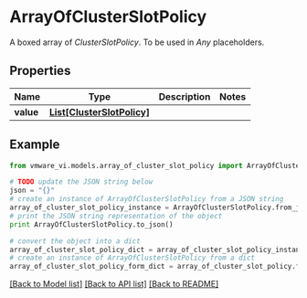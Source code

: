 # ArrayOfClusterSlotPolicy

A boxed array of *ClusterSlotPolicy*. To be used in *Any* placeholders. 

## Properties
Name | Type | Description | Notes
------------ | ------------- | ------------- | -------------
**value** | [**List[ClusterSlotPolicy]**](ClusterSlotPolicy.md) |  | 

## Example

```python
from vmware_vi.models.array_of_cluster_slot_policy import ArrayOfClusterSlotPolicy

# TODO update the JSON string below
json = "{}"
# create an instance of ArrayOfClusterSlotPolicy from a JSON string
array_of_cluster_slot_policy_instance = ArrayOfClusterSlotPolicy.from_json(json)
# print the JSON string representation of the object
print ArrayOfClusterSlotPolicy.to_json()

# convert the object into a dict
array_of_cluster_slot_policy_dict = array_of_cluster_slot_policy_instance.to_dict()
# create an instance of ArrayOfClusterSlotPolicy from a dict
array_of_cluster_slot_policy_form_dict = array_of_cluster_slot_policy.from_dict(array_of_cluster_slot_policy_dict)
```
[[Back to Model list]](../README.md#documentation-for-models) [[Back to API list]](../README.md#documentation-for-api-endpoints) [[Back to README]](../README.md)


